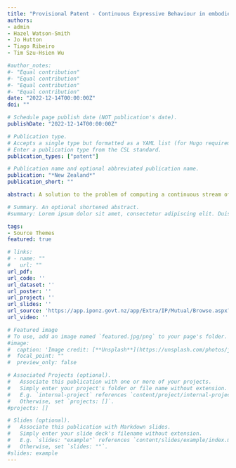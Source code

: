 ```yaml
---
title: "Provisional Patent - Continuous Expressive Behaviour in embodied agents"
authors:
- admin
- Hazel Watson-Smith
- Jo Hutton
- Tiago Ribeiro
- Tim Szu-Hsien Wu

#author_notes:
#- "Equal contribution"
#- "Equal contribution"
#- "Equal contribution"
#- "Equal contribution"
date: "2022-12-14T00:00:00Z"
doi: ""

# Schedule page publish date (NOT publication's date).
publishDate: "2022-12-14T00:00:00Z"

# Publication type.
# Accepts a single type but formatted as a YAML list (for Hugo requirements).
# Enter a publication type from the CSL standard.
publication_types: ["patent"]

# Publication name and optional abbreviated publication name.
publication: "*New Zealand*"
publication_short: ""

abstract: A solution to the problem of computing a continuous stream of motion that is adequate for expressive behaviour of 3D hyper realistic digital human, including social and communicative gestural performance. Advantageously, the resulting animation looks natural, and matches and may be synchronized with the spoken content to be delivered, without requiring a data-based approach or extensive labelling or training of an ML model.

# Summary. An optional shortened abstract.
#summary: Lorem ipsum dolor sit amet, consectetur adipiscing elit. Duis posuere tellus ac convallis placerat. Proin tincidunt magna sed ex sollicitudin condimentum.

tags:
- Source Themes
featured: true

# links:
# - name: ""
#   url: ""
url_pdf: 
url_code: ''
url_dataset: ''
url_poster: ''
url_project: ''
url_slides: ''
url_source: 'https://app.iponz.govt.nz/app/Extra/IP/Mutual/Browse.aspx?sid=638340868334099261'
url_video: ''

# Featured image
# To use, add an image named `featured.jpg/png` to your page's folder. 
#image:
#  caption: 'Image credit: [**Unsplash**](https://unsplash.com/photos/jdD8gXaTZsc)'
#  focal_point: ""
#  preview_only: false

# Associated Projects (optional).
#   Associate this publication with one or more of your projects.
#   Simply enter your project's folder or file name without extension.
#   E.g. `internal-project` references `content/project/internal-project/index.md`.
#   Otherwise, set `projects: []`.
#projects: []

# Slides (optional).
#   Associate this publication with Markdown slides.
#   Simply enter your slide deck's filename without extension.
#   E.g. `slides: "example"` references `content/slides/example/index.md`.
#   Otherwise, set `slides: ""`.
#slides: example
---
```


